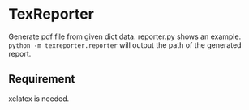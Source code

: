 # TexReporter

Generate pdf file from given dict data. reporter.py shows an example. `python -m texreporter.reporter` will output the path of the generated report.

## Requirement

xelatex is needed.
